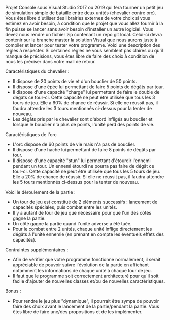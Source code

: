 Projet Console sous Visual Studio 2017 ou 2019 qui fera tourner un petit jeu de simulation simple de bataille entre deux unités (chevalier contre orc).
Vous êtes libre d'utiliser des librairies externes de votre choix si vous estimez en avoir besoin, à condition que le projet que vous allez fournir à la fin puisse
se lancer sans avoir besoin d'installer un autre logiciel.
Vous devez nous rendre un fichier zip contenant un repo git local. Celui-ci devra contenir sur la branche master la solution Visual que nous aurons juste
à compiler et lancer pour tester votre programme.
Voici une description des règles à respecter. Si certaines règles ne vous semblent pas claires ou qu'il manque de précisions, vous êtes libre de faire des choix
à condition de nous les préciser dans votre mail de retour.

Caractéristiques du chevalier :
- Il dispose de 20 points de vie et d'un bouclier de 50 points.
- Il dispose d'une épée lui permettant de faire 5 points de dégâts par tour.
- Il dispose d'une capacité "charge" lui permettant de faire le double de dégâts ce tour-ci. Cette capacité ne peut être utilisée que tous les 3 tours de jeu.
Elle a 60% de chance de réussir. Si elle ne réussit pas, il faudra attendre les 3 tours mentionnés ci-dessus pour la tenter de nouveau.
- Les dégâts pris par le chevalier sont d'abord infligés au bouclier et lorsque le bouclier n'a plus de points, l'unité perd des points de vie.

Caractéristiques de l'orc
- L'orc dispose de 60 points de vie mais n'a pas de bouclier.
- Il dispose d'une hache lui permettant de faire 8 points de dégâts par tour.
- Il dispose d'une capacité "stun" lui permettant d'étourdir l'ennemi pendant un tour. Un ennemi étourdi ne pourra pas faire de dégât ce tour-ci.
Cette capacité ne peut être utilisée que tous les 5 tours de jeu. Elle a 20% de chance de réussir.
Si elle ne réussit pas, il faudra attendre les 5 tours mentionnés ci-dessus pour la tenter de nouveau.

Voici le déroulement de la partie :
- Un tour de jeu est constitué de 2 éléments successifs : lancement de capacités spéciales, puis combat entre les unités.
- Il y a autant de tour de jeu que nécessaire pour que l'un des côtés gagne la partie.
- Un côté gagne la partie quand l'unité adverse a été tuée.
- Pour le combat entre 2 unités, chaque unité inflige directement les dégâts à l'unité ennemie (en prenant en compte les éventuels effets des capacités).

Contraintes supplémentaires :
- Afin de vérifier que votre programme fonctionne normalement, il serait appréciable de pouvoir suivre l'évolution de la partie en affichant notamment les informations
de chaque unité à chaque tour de jeu.
- Il faut que le programme soit correctement architecturé pour qu'il soit facile d'ajouter de nouvelles classes et/ou de nouvelles caractéristiques.

Bonus :
- Pour rendre le jeu plus "dynamique", il pourrait être sympa de pouvoir faire des choix avant le lancement de la partie/pendant la partie. Vous êtes libre de faire une/des
propositions et de les implémenter.
